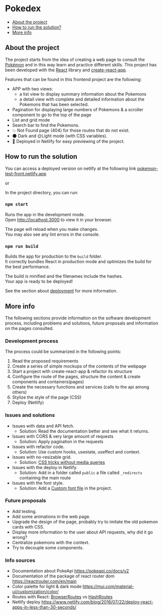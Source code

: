 # Pokedex
- [About the project](#About-the-project)
- [How to run the solution?](#How-to-run-the-solution)
- [More info](#More-info)
## About the project
The project starts from the idea of creating a web page to consult the [Pokémon](https://en.wikipedia.org/wiki/Pok%C3%A9mon) and in this way learn and practice different skills. 
This project has been developed with the [React](https://es.reactjs.org/) library and [create-react-app](https://create-react-app.dev/).

Features that can be found in this frontend project are the following:
- APP with two views: 
  - a list view to display summary information about the Pokemons 
  - a detail view with complete and detailed information about the Pokemons that has been selected.
- Pagination for displaying large numbers of Pokemons & a scroller component to go to the top of the page
- List and grid mode
- Search bar to find the Pokemons.
- 💥 Not Found page (404) for those routes that do not exist.
- 🌑 Dark and 🌞Light mode (with CSS variables).
- 🚀 Deployed in Netlify for easy previewing of the project.

## How to run the solution

You can access a deployed version on netlify at the following link [pokemon-test-front.netlify.app](https://pokemon-test-front.netlify.app/)

or

In the project directory, you can run:

### `npm start`

Runs the app in the development mode.\
Open [http://localhost:3000](http://localhost:3000) to view it in your browser.

The page will reload when you make changes.\
You may also see any lint errors in the console.

### `npm run build`

Builds the app for production to the `build` folder.\
It correctly bundles React in production mode and optimizes the build for the best performance.

The build is minified and the filenames include the hashes.\
Your app is ready to be deployed!

See the section about [deployment](https://facebook.github.io/create-react-app/docs/deployment) for more information.


## More info
The following sections provide information on the software development process, including problems and solutions, future proposals and information on the pages consulted.

### Development process

The process could be summarized in the following points:
1. Read the proposed requirements
2. Create a series of simple mockups of the contents of the webpage
3. Start a project with create-react-app & refactor its structure
4. Configure the route of the pages, structure the content & create components and containers(pages)
5. Create the necessary functions and services (calls to the api among others)
6. Stylize the style of the page (CSS)
7. Deploy (Netlify)


### Issues and solutions

- Issues with data and API fetch. 
  - Solution: Read the documentation better and see what it returns.
- Issues with CORS & very large amount of requests
  - Solution: Apply pagination in the requests
- Issues with refactor code.
  - Solution: Use custom hooks, usestate, useffect and context.
- Issues with no-resizable grid.
  - Solution: [CSS tricks without media queries](https://youtu.be/El0OJ6h_2ZI)
- Issues with the deploy in Netlify.
  - Solution: Add in a folder called `public` a file called `_redirects` containing the main route
- Issues with the font style.
  - Solution: Add a [Custom font file](https://dev.to/ziqinyeow/how-to-add-custom-font-file-to-your-react-app-31kb) in the project.

### Future proposals
- Add testing.
- Add some animations in the web page.
- Upgrade the design of the page, probably try to imitate the old pokemon cards with CSS.
- Display more information to the user about API requests, why did it go wrong?
- Centralize pokemons with the context.
- Try to decouple some components.

### Info sources
- Documentation about PokeApi https://pokeapi.co/docs/v2
- Documentation of the package of react router dom https://reactrouter.com/en/main
- Color palette for light & dark mode https://mui.com/material-ui/customization/color/
- Routes with React: [BrowserRoutes](https://reactrouter.com/en/main/router-components/browser-router) vs [HashRoutes](https://reactrouter.com/en/main/router-components/hash-router)
- Netlify deploy https://www.netlify.com/blog/2016/07/22/deploy-react-apps-in-less-than-30-seconds/
